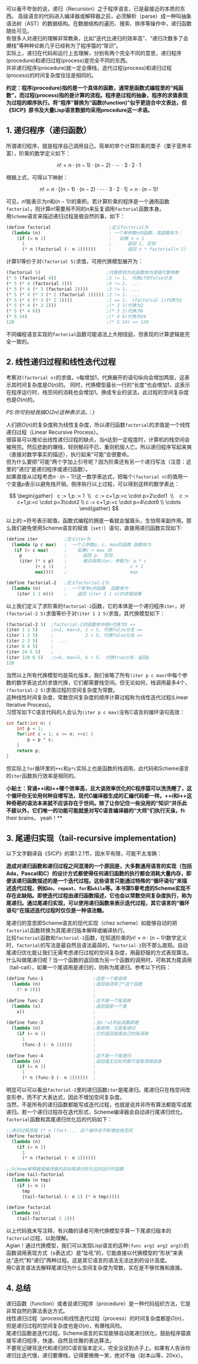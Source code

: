 可以毫不夸张的说，递归（Recursion）之于程序语言，已是最接近的本质的东西。
高级语言的代码进入编译器或解释器之前，必须解析（parse）成一种叫抽象语法树（AST）的数据结构。在数据结构的遍历、搜索、排序等操作中，递归函数随处可见。  
有很多人对递归的理解非常教条，比如“迭代比递归的效率高”、“递归次数多了会爆栈”等种种论断几乎已经称为了程序猿的“常识”。  
实际上，递归在代码和运行上去理解，分别有两个完全不同的意思，递归程序(procedure)和递归过程(process)是完全不同的东西。  
并非递归程序(procedure)就一定会爆栈，迭代过程(process)和递归过程(process)的时间复杂度往往是相同的。

**约定：程序(procedure)指的是一个具体的函数，通常是函数式编程里的“纯函数”，而过程(process)指的是计算的流程。程序是过程的抽象，程序的求值表现为过程的顺序执行。将“程序”替换为“函数(function)”似乎更适合中文表达，但《SICP》原书及大量Lisp语言数据均采用procedure这一术语。**


## 1. 递归程序（递归函数）
所谓递归程序，就是程序自己调用自己。简单的举个计算阶乘的栗子（栗子营养丰富），阶乘的数学定义如下：  

$$
n! = n \cdot (n-1) \cdot (n-2) \cdot \cdots \cdot 3 \cdot 2 \cdot 1
$$ 

根据上式，可得以下映射：

$$
n! = n \cdot [(n-1) \cdot (n-2) \cdot \cdots \cdot 3 \cdot 2 \cdot 1] = n \cdot (n-1)!
$$ 

可见，$n!$能表示为$n$和$(n-1)!$的乘积。若计算阶乘的程序是一个通用函数`factorial`，则计算$n!$需要用不同的$n$来反复调用`factorial`函数本身。  
用`Scheme`语言来描述递归过程是极自然的事，如下：
```lisp
(define factorial                      ;定义factorial为
  (lambda (n)                          ; 一个单参数n的函数，其函数体为：
	(if (= n 1)                        ;   如果 n = 1
	  1                                ;      返回 1, 否则
	  (* n (factorial (- n 1))))))     ;      返回 n * factorial(n-1)
```
计算$5!$等价于对`(factorial 5)`求值，可用代换模型展开为：
```lisp
(factorial 5)                         ;代换原则为在函数体内用值代替参数          
(* 5 (factorial 4))                   ;5 != 1， 代换if的false分支
(* 5 (* 4 (factorial 3)))             ;4 != 1， ...
(* 5 (* 4 (* 3 (factorial 2))))       ;3 != 1， ...
(* 5 (* 4 (* 3 (* 2 (factorial 1))))) ;2 != 1， ...
(* 5 (* 4 (* 3 (* 2 1))))             ;1 == 1， (factorial 1)代换为1
(* 5 (* 4 (* 3 2)))                   ;(* 2 1)代换为2
(* 5 (* 4 6))                         ;(* 3 2)代换为6
(* 5 24)                              ;(* 4 6)代换为24
120                                   ;(* 5 24) => 120
```
不同编程语言实现的`factorial`函数可能语法上大相径庭，但表现的计算逻辑是完全一致的。
## 2. 线性递归过程和线性迭代过程
考察对`(factorial n)`的求值，`n`每增加1，代换展开的语句纵向会增加两层，这表示其时间复杂度是$O(n)$的。 
同时，代换模型最长一行的“长度”也会增加1，这表示在程序运行时，栈空间的消耗也会增加1。换成专业的说法，此过程的空间复杂度也是$O(n)$的。  
 
*PS:你可别给我搞$O(2n)$这种表示法。：)*  

人们把$O(n)$的复杂度称为线性复杂度，所以递归函数`factorial`的求值是一个线性递归过程（Linear Recursive Process）。  
很容易可以推论出线性递归过程的缺点，当$n$达到一定程度时，计算机的栈空间会被用完。然后悲剧的爆栈，轻则郁闷不已，重则机毁人亡。所以递归程序写起来爽（直接对数学事实的描述），执行起来“可能”会很要命。  
但为什么要把“可能”两个字加上引号呢？因为阶乘还有另一个递归写法（注意：这里的“递归”是递归程序或递归函数）。  
如果直接从过程考虑$n \cdot (n-1)!$这一数学表达式，把每个`(factorial n)`的值用一个变量$p$表示以避免栈开销。倒序执行以上过程，可以得到这样的数学表达：

$$ 
\begin{gather}
  c := 1,p := 1  \\
  c := c+1,p:=c \cdot p=2\cdot1  \\ 
  c := c+1,p:=c \cdot p=3\cdot2  \\
  c := c+1,p:=c \cdot p=4\cdot6  \\
  \cdots
\end{gather}
$$

以上的$:=$符号表示赋值，函数式编程的拥趸一看就会皱眉头，生怕带来副作用。那么我们避免使用Scheme语言的赋值（`set!`）语句，直接用递归函数实现如下:    

```lisp
(define iter          ;定义iter为
  (lambda (p c max)   ;  一个三参数p, c, max的函数 函数体为
   (if (> c max)      ;    如果c > max 则
     p                ;      返回 p， 否则
	 (iter (* c p)    ;      递归调用iter，参数为: p * c
	       (+ c 1)    ;                        c + 1
           max))))    ;                        max

(define factorial-2   ;定义factorial-2为
  (lambda (n)         ;  一个单参n的函数  函数体为
    (iter 1 1 n)))    ;    返回（iter 1 1 n)的求值结果
```
以上我们定义了求阶乘的`factorial-2`函数，它的本体是一个递归程序`iter`，对`(factorial-2 5)`求值等价于对`(iter 1 1 5)`求值，其代换模型如下：

```lisp
(factorial-2 5)  ;factorial-2的函数体中把n代换为5 =>
(iter 1 1 5)     ;c=1, max=5, 1 < 5, 代换false分支 =>
(iter 1 2 5)     ;            2 < 5, 代换false分支 =>     
(iter 2 3 5)     ;  ...
(iter 6 4 5)     ;
(iter 24 5 5)    ;
(iter 120 6 5)   ;c=6, max=5, 6 > 5， 代换true分支，返回p
120
```
当然以上所有代换模型均是简化版本，我们省略了所有`(iter p c max)`中每个参数的数学表达式的求值代换，它们都需要栈空间。但无论如何，栈调用最多4个，`(factorial-2 5)`求值过程的空间复杂度为常数。  
这种线性时间复杂度，常数空间复杂度的顺序计算过程称为线性迭代过程(Linear Iterative Process)。  
习惯写如下C语言代码的人会认为`(iter p c max)`没有C语言的循环语句高效：  
```c
int fact(int n) {
	int p = 1;
	for(int c = 1; c <= n; ++c) {
		p = p * c;
	}
	return p;
}
```
但实际上`for`循环里的`++c`和`p*c`实际上也是函数的栈调用，此代码和Scheme语言的`iter`函数执行效率是相同的。

**小贴士：背诵++i和i++哪个效率高，且大谈效率优化的C程序猿可以洗洗睡了，这个循环你无论用何种自增写法，现代C编译器生成的汇编代码都一样。++i和i++这种奇葩的语法本来就不应该存在于世间。除了让你记住一些没用的“知识”并乐此不疲以外，它们唯一的功能可能就是对写C语言编译器的“大师”们执行天诛，f**k their brains， yeah！**
 
## 3. 尾递归实现（tail-recursive implementation)
以下文字翻译自《SICP》的第1.2.1节，因水平有限，可能不太准确：  

**造成对递归函数和递归过程之间混淆的一个原因是，大多数通用语言的实现（包括Ada，Pascal和C）的设计方式都使得任何递归函数的执行都会消耗大量内存，即便该递归函数描述的是一个迭代过程。这些语言只能通过特殊的“循环语句”来描述迭代过程，例如`do`、`repeat`、`for`和`while`等。本书第5章考虑的Scheme实现不存在此缺陷。即使迭代过程由递归函数描述，它也会以常数空间复杂度执行，称为尾递归。通过尾递归实现，可以使用递归函数来表示迭代过程，其它语言的“循环语句”在描述迭代过程时仅仅是一种语法糖。**  

尾递归的意思即Scheme语言的现代实现（chez scheme）如能够自动的把`factorial`函数转换为其尾递归版本解释或编译执行。  
比较`factorial`函数和`factorial-2`函数，在知道阶乘的$n!=n \cdot (n-1)!$数学定义时，`factorial`的写法是最自然且语法最简的，`factorial-2`则不那么直观。自动尾递归优化能让我们无需考虑递归过程的空间复杂度，用最舒服的方式表现算法。      
什么叫做尾递归呢？当一个函数的返回值为另一个函数的调用时，可称其为尾调用（tail-call），如果一个尾调用是递归的，则称为尾递归。参考以下代码：  
```lisp
(define func-1                   ;这是一个尾调用
  (lambda (n)                    ;返回值调用了*这个函数
    (* n 2)))                    ;
                                 ;	
(define func-2                   ;这不是一个尾调用     
  (lambda (x)                    ;返回值是一个值
    x))                          ;
	                             ;
(define func-3                   ;当n！=1时此函数即是
  (lambda (n)                    ;尾调用，又是尾递归
    (if (= n 1)                  ;它的返回值是自己的尾调用
	  1                          ;
	  (func-3 (- n 1)))))        ;
	                             ;
(define func-4                   ;这不是一个尾递归
  (lambda (n)                    ;返回值无论如何都不是尾调用自身
    (if (= n 1)                  ;
	  1                          ;
	  (* n (func-3 (- n 1))))))  ;
```
明显可以可以看出`factorial-2`里的递归函数`iter`是尾递归。尾递归只在栈空间改变形参，而不扩大表达式，因此不增加空间复杂度。  
当然，不是所有的递归函数都能写成迭代过程，也就是说并非所有算法都能写成尾递归。若一个递归过程存在迭代形式，Scheme编译器会自动进行尾递归优化。  
`factorial`函数和其尾递归优化后的代码如下：  
```lisp
;;递归过程原版 (* n (fact.... 这个操作会不断增加栈空间
(define factorial                   
  (lambda (n)                     
	(if (= n 1)                      
	  1                                
	  (* n (factorial (- n 1))))))
	  
;;Scheme解释器或编译器的自动尾递归优化后的运行时函数	  
(define tail-factorial
  (lambda (n tmp)
    (if (= n 1)
      tmp
      (tail-factorial (- n 1) (* n tmp)))))	  
	  
(define factorial
  (lambda (n)
    (tail-factorial 5 1)))
```
以上代码我未写注释，有兴趣的读者可用代换模型手算一下尾递归版本的`factorial`过程，以助理解。  
Agian！通过代换模型，我们可以发现Lisp语言的这种`(func arg1 arg2 arg3)`的函数调用表现方式（s表达式）是“坠吼”的，它能直接以代换模型的“形状”来表达“迭代”和“递归”两种过程。这是其它语言的语法无法达到的设计高度。  
用C语言语法去解释尾递归为什么空间复杂度为常数，实在是不够优雅和直接。  

## 4. 总结
递归函数（function）或者说递归程序（procedure）是一种代码组织方法，它是非常自然的算法表达方式。  
线性递归过程（process)和线性迭代过程（process）的时间复杂度都是$O(n)$，但是递归过程的空间复杂度也是$O(n)$，有爆栈风险。  
尾递归函数是迭代过程。Scheme语言的实现能够自动尾递归优化，鼓励程序猿直接写递归程序，快速、自然且优雅的表达算法。  
不要死记硬背迭代和递归的C语言版本定义，完全没说到点子上。如果有人告诉你递归比迭代慢，递归要爆栈，记得要微微一笑，绝对不抽（赵本山等，20xx）。   

